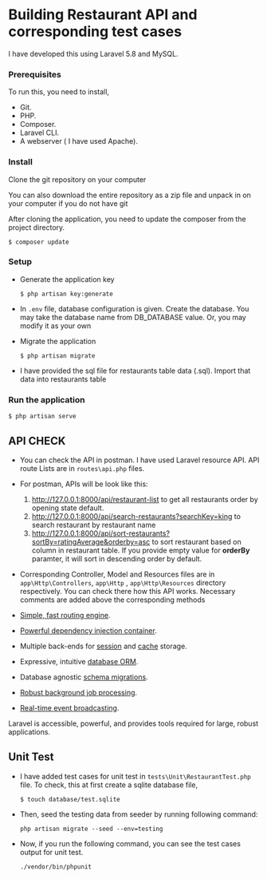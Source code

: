 # Building Restaurant API and corresponding test cases

I have developed this using Laravel 5.8 and MySQL.

### Prerequisites
To run this, you need to install,

* Git.
* PHP.
* Composer.
* Laravel CLI.
* A webserver ( I have used Apache).

### Install
Clone the git repository on your computer

You can also download the entire repository as a zip file and unpack in on your computer if you do not have git

After cloning the application, you need to update the composer from the project directory. 

```
$ composer update
```

### Setup

- Generate the application key

  ```$ php artisan key:generate```
  
- In `.env` file, database configuration is given. Create the database. You may take the database name from DB_DATABASE value. Or, you may modify it as your own

- Migrate the application

  ```$ php artisan migrate```

- I have provided the sql file for restaurants table data (.sql). Import that data into restaurants table


### Run the application

  ```$ php artisan serve```
  
## API CHECK
- You can check the API in postman. I have used Laravel resource API. API route Lists are in ```routes\api.php``` files. 
- For postman, APIs will be look like this: 
  1. http://127.0.0.1:8000/api/restaurant-list to get all restaurants order by opening state default.
  2. http://127.0.0.1:8000/api/search-restaurants?searchKey=king to search restaurant by restaurant name
  3. http://127.0.0.1:8000/api/sort-restaurants?sortBy=ratingAverage&orderby=asc to sort restaurant based on column in restaurant table. If you provide empty value for **orderBy** paramter, it will sort in descending order by default.
- Corresponding Controller, Model and Resources files are in ```app\Http\Controllers```, ```app\Http``` , ```app\Http\Resources``` directory respectively. You can check there how this API works. Necessary comments are added above the corresponding methods


 

- [Simple, fast routing engine](https://laravel.com/docs/routing).
- [Powerful dependency injection container](https://laravel.com/docs/container).
- Multiple back-ends for [session](https://laravel.com/docs/session) and [cache](https://laravel.com/docs/cache) storage.
- Expressive, intuitive [database ORM](https://laravel.com/docs/eloquent).
- Database agnostic [schema migrations](https://laravel.com/docs/migrations).
- [Robust background job processing](https://laravel.com/docs/queues).
- [Real-time event broadcasting](https://laravel.com/docs/broadcasting).

Laravel is accessible, powerful, and provides tools required for large, robust applications.

## Unit Test

- I have added test cases for unit test in ```tests\Unit\RestaurantTest.php``` file. To check, this at first create a sqlite database file,
    
    ```$ touch database/test.sqlite```

- Then, seed the testing data from seeder by running following command: 
    
    ```php artisan migrate --seed --env=testing``` 
- Now, if you run the following command, you can see the test cases output for unit test.
    
    ```./vendor/bin/phpunit```
   
